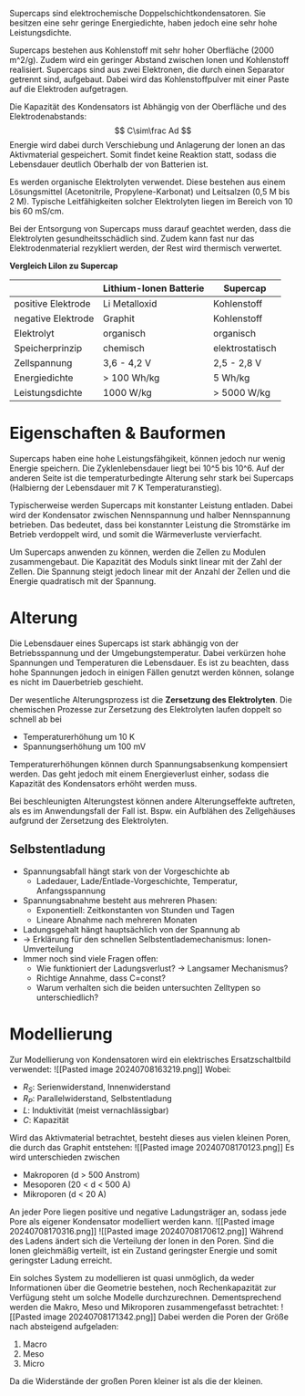 Supercaps sind elektrochemische Doppelschichtkondensatoren. Sie besitzen eine sehr geringe Energiedichte, haben jedoch eine sehr hohe Leistungsdichte.

Supercaps bestehen aus Kohlenstoff mit sehr hoher Oberfläche (2000 m^2/g). Zudem wird ein geringer Abstand zwischen Ionen und Kohlenstoff realisiert. Supercaps sind aus zwei Elektronen, die durch einen Separator getrennt sind, aufgebaut. Dabei wird das Kohlenstoffpulver mit einer Paste auf die Elektroden aufgetragen.

Die Kapazität des Kondensators ist Abhängig von der Oberfläche und des Elektrodenabstands:
$$
C\sim\frac Ad
$$
Energie wird dabei durch Verschiebung und Anlagerung der Ionen an das Aktivmaterial gespeichert. Somit findet keine Reaktion statt, sodass die Lebensdauer deutlich Oberhalb der von Batterien ist.

Es werden organische Elektrolyten verwendet. Diese bestehen aus einem Lösungsmittel (Acetonitrile, Propylene-Karbonat) und Leitsalzen (0,5 M bis 2 M). Typische Leitfähigkeiten solcher Elektrolyten liegen im Bereich von 10 bis 60 mS/cm.

Bei der Entsorgung von Supercaps muss darauf geachtet werden, dass die Elektrolyten gesundheitsschädlich sind. Zudem kann fast nur das Elektrodenmaterial rezykliert werden, der Rest wird thermisch verwertet.

**Vergleich LiIon zu Supercap**

|                    | Lithium-Ionen Batterie | Supercap        |
| ------------------ | ---------------------- | --------------- |
| positive Elektrode | Li Metalloxid          | Kohlenstoff     |
| negative Elektrode | Graphit                | Kohlenstoff     |
| Elektrolyt         | organisch              | organisch       |
| Speicherprinzip    | chemisch               | elektrostatisch |
| Zellspannung       | 3,6 - 4,2 V            | 2,5 - 2,8 V     |
| Energiedichte      | > 100 Wh/kg            | 5 Wh/kg         |
| Leistungsdichte    | 1000 W/kg              | > 5000 W/kg     |
# Eigenschaften & Bauformen
Supercaps haben eine hohe Leistungsfähgikeit, können jedoch nur wenig Energie speichern. Die Zyklenlebensdauer liegt bei 10^5 bis 10^6. Auf der anderen Seite ist die temperaturbedingte Alterung sehr stark bei Supercaps (Halbierng der Lebensdauer mit 7 K Temperaturanstieg).

Typischerweise werden Supercaps mit konstanter Leistung entladen. Dabei wird der Kondensator zwischen Nennspannung und halber Nennspannung betrieben. Das bedeutet, dass bei konstannter Leistung die Stromstärke im Betrieb verdoppelt wird, und somit die Wärmeverluste vervierfacht.

Um Supercaps anwenden zu können, werden die Zellen zu Modulen zusammengebaut. Die Kapazität des Moduls sinkt linear mit der Zahl der Zellen. Die Spannung steigt jedoch linear mit der Anzahl der Zellen und die Energie quadratisch mit der Spannung.
# Alterung
Die Lebensdauer eines Supercaps ist stark abhängig von der Betriebsspannung und der Umgebungstemperatur. Dabei verkürzen hohe Spannungen und Temperaturen die Lebensdauer. Es ist zu beachten, dass hohe Spannungen jedoch in einigen Fällen genutzt werden können, solange es nicht im Dauerbetrieb geschieht.

Der wesentliche Alterungsprozess ist die **Zersetzung des Elektrolyten**. Die chemischen Prozesse zur Zersetzung des Elektrolyten laufen doppelt so schnell ab bei
- Temperaturerhöhung um 10 K
- Spannungserhöhung um 100 mV

Temperaturerhöhungen können durch Spannungsabsenkung kompensiert werden. Das geht jedoch mit einem Energieverlust einher, sodass die Kapazität des Kondensators erhöht werden muss.

Bei beschleunigten Alterungstest können andere Alterungseffekte auftreten, als es im Anwendungsfall der Fall ist. Bspw. ein Aufblähen des Zellgehäuses aufgrund der Zersetzung des Elektrolyten.
## Selbstentladung
- Spannungsabfall hängt stark von der Vorgeschichte ab
	- Ladedauer, Lade/Entlade-Vorgeschichte, Temperatur, Anfangsspannung
- Spannungsabnahme besteht aus mehreren Phasen:
	- Exponentiell: Zeitkonstanten von Stunden und Tagen
	- Lineare Abnahme nach mehreren Monaten
- Ladungsgehalt hängt hauptsächlich von der Spannung ab
- -> Erklärung für den schnellen Selbstentlademechanismus: Ionen-Umverteilung
- Immer noch sind viele Fragen offen:
	- Wie funktioniert der Ladungsverlust? -> Langsamer Mechanismus?
	- Richtige Annahme, dass C=const?
	- Warum verhalten sich die beiden untersuchten Zelltypen so unterschiedlich?

# Modellierung
Zur Modellierung von Kondensatoren wird ein elektrisches Ersatzschaltbild verwendet:
![[Pasted image 20240708163219.png]]
Wobei:
- $R_S$: Serienwiderstand, Innenwiderstand
- $R_P$: Parallelwiderstand, Selbstentladung
- $L$: Induktivität (meist vernachlässigbar)
- $C$: Kapazität

Wird das Aktivmaterial betrachtet, besteht dieses aus vielen kleinen Poren, die durch das Graphit entstehen:
![[Pasted image 20240708170123.png]]
Es wird unterschieden zwischen
- Makroporen (d > 500 Anstrom)
- Mesoporen (20 < d < 500 A)
- Mikroporen (d < 20 A)

An jeder Pore liegen positive und negative Ladungsträger an, sodass jede Pore als eigener Kondensator modelliert werden kann.
![[Pasted image 20240708170316.png]]
![[Pasted image 20240708170612.png]]
Während des Ladens ändert sich die Verteilung der Ionen in den Poren. Sind die Ionen gleichmäßig verteilt, ist ein Zustand geringster Energie und somit geringster Ladung erreicht.

Ein solches System zu modellieren ist quasi unmöglich, da weder Informationen über die Geometrie bestehen, noch Rechenkapazität zur Verfügung steht um solche Modelle durchzurechnen. Dementsprechend werden die Makro, Meso und Mikroporen zusammengefasst betrachtet:
![[Pasted image 20240708171342.png]]
Dabei werden die Poren der Größe nach absteigend aufgeladen:
1. Macro
2. Meso
3. Micro

Da die Widerstände der großen Poren kleiner ist als die der kleinen.
